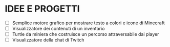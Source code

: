 # IDEE E PROGETTI

- [ ] Semplice motore grafico per mostrare testo a colori e icone di Minecraft
- [ ] Visualizzatore dei contenuti di un inventario
- [ ] Turtle da miniera che costruisce un percorso attraversabile dai player
- [ ] Visualizzatore della chat di Twitch
